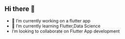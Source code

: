 ## Hi there 👋
- 🔭 I’m currently working on a flutter app
- 🌱 I’m currently learning Flutter,Data Science
-  I’m looking to collaborate on Flutter App development

<!--
**aryanshah19/aryanshah19** is a ✨ _special_ ✨ repository because its `README.md` (this file) appears on your GitHub profile.

####- 🔭 I’m currently working on a flutter app
####- 🌱 I’m currently learning Flutter,Data Science
####- 👯 I’m looking to collaborate on Flutter App development

